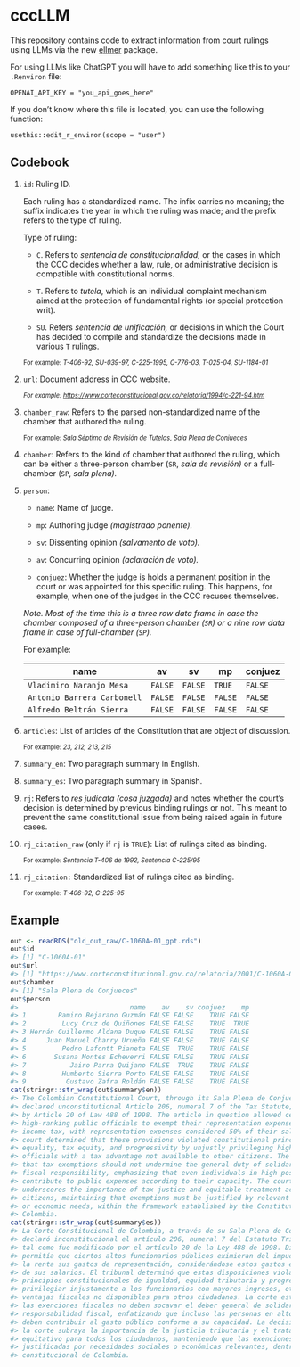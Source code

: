 
<!-- README.md is generated from README.Rmd. Please edit that file -->

# cccLLM

<!-- badges: start -->
<!-- badges: end -->

This repository contains code to extract information from court rulings
using LLMs via the new [ellmer](https://ellmer.tidyverse.org/) package.

For using LLMs like ChatGPT you will have to add something like this to
your `.Renviron` file:

    OPENAI_API_KEY = "you_api_goes_here"

If you don’t know where this file is located, you can use the following
function:

    usethis::edit_r_environ(scope = "user")

## Codebook

1.  `id`: Ruling ID.

    Each ruling has a standardized name. The infix carries no meaning;
    the suffix indicates the year in which the ruling was made; and the
    prefix refers to the type of ruling.

    Type of ruling:

    - `C`. Refers to *sentencia de constitucionalidad,* or the cases in
      which the CCC decides whether a law, rule, or administrative
      decision is compatible with constitutional norms.

    - `T`. Refers to *tutela*, which is an individual complaint
      mechanism aimed at the protection of fundamental rights (or
      special protection writ).

    - `SU`. Refers *sentencia de unificación,* or decisions in which the
      Court has decided to compile and standardize the decisions made in
      various `T` rulings.

    <span style="font-size: 0.8em;">For example: *T-406-92, SU-039-97,
    C-225-1995, C-776-03, T-025-04, SU-1184-01*</span>

2.  `url`: Document address in CCC website.

    <span style="font-size: 0.8em;">*For example:
    <https://www.corteconstitucional.gov.co/relatoria/1994/c-221-94.htm>*</span>

3.  `chamber_raw`: Refers to the parsed non-standardized name of the
    chamber that authored the ruling.

    <span style="font-size: 0.8em;">For example: *Sala Séptima de
    Revisión de Tutelas*, *Sala Plena de Conjueces*</span>

4.  `chamber`: Refers to the kind of chamber that authored the ruling,
    which can be either a three-person chamber (`SR`, *sala de
    revisión)* or a full-chamber (`SP`, *sala plena).*

5.  `person`:

    - `name`: Name of judge.

    - `mp`: Authoring judge *(magistrado ponente).*

    - `sv`: Dissenting opinion *(salvamento de voto).*

    - `av`: Concurring opinion *(aclaración de voto).*

    - `conjuez`: Whether the judge is holds a permanent position in the
      court or was appointed for this specific ruling. This happens, for
      example, when one of the judges in the CCC recuses themselves.

    *Note. Most of the time this is a three row data frame in case the
    chamber composed of a three-person chamber (`SR`) or a nine row data
    frame in case of full-chamber (`SP`).*

    For example:

    | name                        | av      | sv      | mp      | conjuez |
    |-----------------------------|---------|---------|---------|---------|
    | `Vladimiro Naranjo Mesa`    | `FALSE` | `FALSE` | `TRUE`  | `FALSE` |
    | `Antonio Barrera Carbonell` | `FALSE` | `FALSE` | `FALSE` | `FALSE` |
    | `Alfredo Beltrán Sierra`    | `FALSE` | `FALSE` | `FALSE` | `FALSE` |

6.  `articles`: List of articles of the Constitution that are object of
    discussion.

    <span style="font-size: 0.8em;">For example: *23, 212, 213,
    215*</span>

7.  `summary_en`: Two paragraph summary in English.

8.  `summary_es`: Two paragraph summary in Spanish.

9.  `rj`: Refers to *res judicata (cosa juzgada)* and notes whether the
    court’s decision is determined by previous binding rulings or not.
    This meant to prevent the same constitutional issue from being
    raised again in future cases.

10. `rj_citation_raw` (only if `rj` is `TRUE`): List of rulings cited as
    binding.

    <span style="font-size: 0.8em;">For example: *Sentencia T-406 de
    1992, Sentencia C-225/95*</span>

11. `rj_citation:` Standardized list of rulings cited as binding.

    <span style="font-size: 0.8em;">For example: *T-406-92,
    C-225-95*</span>

## Example

``` r
out <- readRDS("old_out_raw/C-1060A-01_gpt.rds")
out$id
#> [1] "C-1060A-01"
out$url
#> [1] "https://www.corteconstitucional.gov.co/relatoria/2001/C-1060A-01.htm"
out$chamber
#> [1] "Sala Plena de Conjueces"
out$person
#>                            name    av    sv conjuez    mp
#> 1        Ramiro Bejarano Guzmán FALSE FALSE    TRUE FALSE
#> 2         Lucy Cruz de Quiñones FALSE FALSE    TRUE  TRUE
#> 3 Hernán Guillermo Aldana Duque FALSE FALSE    TRUE FALSE
#> 4     Juan Manuel Charry Urueña FALSE FALSE    TRUE FALSE
#> 5         Pedro Lafontt Pianeta FALSE  TRUE    TRUE FALSE
#> 6       Susana Montes Echeverri FALSE FALSE    TRUE FALSE
#> 7           Jairo Parra Quijano FALSE  TRUE    TRUE FALSE
#> 8         Humberto Sierra Porto FALSE FALSE    TRUE FALSE
#> 9          Gustavo Zafra Roldán FALSE FALSE    TRUE FALSE
cat(stringr::str_wrap(out$summary$en))
#> The Colombian Constitutional Court, through its Sala Plena de Conjueces,
#> declared unconstitutional Article 206, numeral 7 of the Tax Statute, as amended
#> by Article 20 of Law 488 of 1998. The article in question allowed certain
#> high-ranking public officials to exempt their representation expenses from
#> income tax, with representation expenses considered 50% of their salaries. The
#> court determined that these provisions violated constitutional principles of
#> equality, tax equity, and progressivity by unjustly privileging high-income
#> officials with a tax advantage not available to other citizens. The court ruled
#> that tax exemptions should not undermine the general duty of solidarity and
#> fiscal responsibility, emphasizing that even individuals in high positions must
#> contribute to public expenses according to their capacity. The court's decision
#> underscores the importance of tax justice and equitable treatment across all
#> citizens, maintaining that exemptions must be justified by relevant social
#> or economic needs, within the framework established by the Constitution of
#> Colombia.
cat(stringr::str_wrap(out$summary$es))
#> La Corte Constitucional de Colombia, a través de su Sala Plena de Conjueces,
#> declaró inconstitucional el artículo 206, numeral 7 del Estatuto Tributario,
#> tal como fue modificado por el artículo 20 de la Ley 488 de 1998. Dicho artículo
#> permitía que ciertos altos funcionarios públicos eximieran del impuesto sobre
#> la renta sus gastos de representación, considerándose estos gastos el 50%
#> de sus salarios. El tribunal determinó que estas disposiciones violan los
#> principios constitucionales de igualdad, equidad tributaria y progresividad al
#> privilegiar injustamente a los funcionarios con mayores ingresos, otorgándoles
#> ventajas fiscales no disponibles para otros ciudadanos. La corte estipuló que
#> las exenciones fiscales no deben socavar el deber general de solidaridad y
#> responsabilidad fiscal, enfatizando que incluso las personas en altos cargos
#> deben contribuir al gasto público conforme a su capacidad. La decisión de
#> la corte subraya la importancia de la justicia tributaria y el tratamiento
#> equitativo para todos los ciudadanos, manteniendo que las exenciones deben estar
#> justificadas por necesidades sociales o económicas relevantes, dentro del marco
#> constitucional de Colombia.
```
